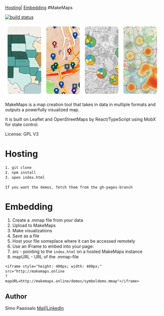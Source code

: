 [Hosting](#hosting)|
[Embedding](#embedding)
#MakeMaps

 [![build status](https://travis-ci.org/simopaasisalo/MakeMaps.svg?branch=master)](http://travis-ci.org/simopaasisalo/MakeMaps)

![alt text](https://github.com/simopaasisalo/MakeMaps/blob/master/misc/map_preview.png "Map previews")



MakeMaps is a map creation tool that takes in data in multiple formats and outputs a powerfully visualized map.

It is built on Leaflet and OpenStreetMaps by React/TypeScript using MobX for state control.


License: GPL V3

Hosting
=======
```
1. git clone
2. npm install
3. open index.html

If you want the demos, fetch them from the gh-pages-branch
```

Embedding
=========

1. Create a .mmap file from your data
  1. Upload to MakeMaps
  2. Make visualizations
  2. Save as a file
2. Host your file someplace where it can be accessed remotely
3. Use an IFrame to embed into your page:
  1. src - pointing to the `index.html` on a hosted MakeMaps instance
  2. mapURL - URL of the .mmap-file
```
<iframe style="height: 400px; width: 400px;"
src="http://makemaps.online
?
mapURL=http://makemaps.online/demos/symboldemo.mmap"</iframe>
```

Author
-----
Simo Paasisalo [Mail](mailto:simopaasisalo@fastmail.com)|[LinkedIn](https://fi.linkedin.com/in/simopaasisalo)
